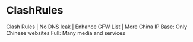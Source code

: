 # ClashRules
Clash Rules | No DNS leak | Enhance GFW List | More China IP
Base: Only Chinese websites
Full: Many media and services
